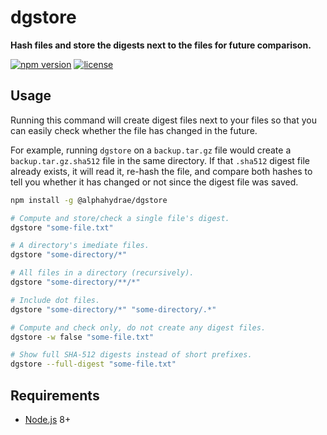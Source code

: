 # dgstore

**Hash files and store the digests next to the files for future comparison.**

[![npm version](https://badge.fury.io/js/%40alphahydrae%2Fdgstore.svg)](https://badge.fury.io/js/%40alphahydrae%2Fdgstore)
[![license](https://img.shields.io/badge/license-MIT-blue.svg)](LICENSE.txt)



## Usage

Running this command will create digest files next to your files so that you
can easily check whether the file has changed in the future.

For example, running `dgstore` on a `backup.tar.gz` file would create a
`backup.tar.gz.sha512` file in the same directory.  If that `.sha512` digest
file already exists, it will read it, re-hash the file, and compare both hashes
to tell you whether it has changed or not since the digest file was saved.

```bash
npm install -g @alphahydrae/dgstore

# Compute and store/check a single file's digest.
dgstore "some-file.txt"

# A directory's imediate files.
dgstore "some-directory/*"

# All files in a directory (recursively).
dgstore "some-directory/**/*"

# Include dot files.
dgstore "some-directory/*" "some-directory/.*"

# Compute and check only, do not create any digest files.
dgstore -w false "some-file.txt"

# Show full SHA-512 digests instead of short prefixes.
dgstore --full-digest "some-file.txt"
```



## Requirements

* [Node.js][node] 8+



[node]: https://nodejs.org/
